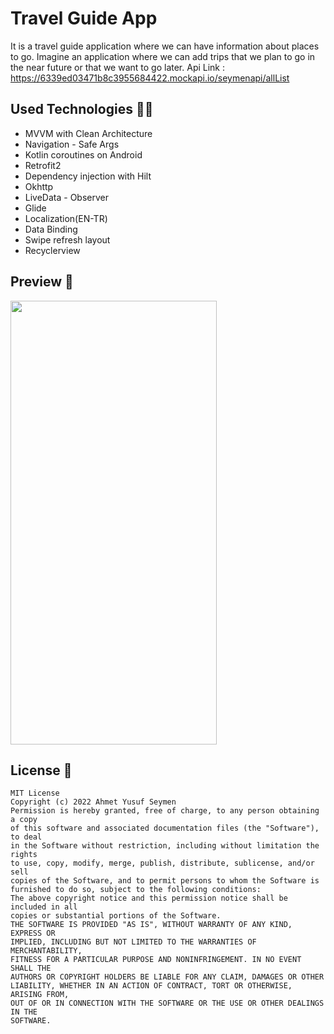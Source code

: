 # Travel Guide App
It is a travel guide application where we can have information about places to go. Imagine an application where we can add trips that we plan to go in the near future or that we want to go later.
Api Link : https://6339ed03471b8c3955684422.mockapi.io/seymenapi/allList

## Used Technologies 👨‍💻
 - MVVM with Clean Architecture
 - Navigation - Safe Args
 - Kotlin coroutines on Android
 - Retrofit2
 - Dependency injection with Hilt
 - Okhttp
 - LiveData - Observer
 - Glide
 - Localization(EN-TR)
 - Data Binding
 - Swipe refresh layout
 - Recyclerview
 
 ## Preview 🎥
 <img src ="https://user-images.githubusercontent.com/55987416/194783611-478f2321-7093-47d3-8ab6-4ab9063c3573.mp4" width = 330 height = 710/>
 
 ## License 📝

```
MIT License
Copyright (c) 2022 Ahmet Yusuf Seymen
Permission is hereby granted, free of charge, to any person obtaining a copy
of this software and associated documentation files (the "Software"), to deal
in the Software without restriction, including without limitation the rights
to use, copy, modify, merge, publish, distribute, sublicense, and/or sell
copies of the Software, and to permit persons to whom the Software is
furnished to do so, subject to the following conditions:
The above copyright notice and this permission notice shall be included in all
copies or substantial portions of the Software.
THE SOFTWARE IS PROVIDED "AS IS", WITHOUT WARRANTY OF ANY KIND, EXPRESS OR
IMPLIED, INCLUDING BUT NOT LIMITED TO THE WARRANTIES OF MERCHANTABILITY,
FITNESS FOR A PARTICULAR PURPOSE AND NONINFRINGEMENT. IN NO EVENT SHALL THE
AUTHORS OR COPYRIGHT HOLDERS BE LIABLE FOR ANY CLAIM, DAMAGES OR OTHER
LIABILITY, WHETHER IN AN ACTION OF CONTRACT, TORT OR OTHERWISE, ARISING FROM,
OUT OF OR IN CONNECTION WITH THE SOFTWARE OR THE USE OR OTHER DEALINGS IN THE
SOFTWARE.
```
